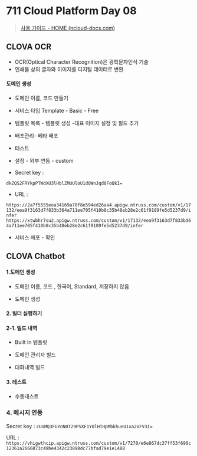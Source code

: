 # 711 Cloud Platform Day 08

> [사용 가이드 - HOME (ncloud-docs.com)](https://guide.ncloud-docs.com/docs/ko/home)

## CLOVA OCR

- OCR(Optical Character Recognition)은 광학문자인식 기술
- 인쇄물 상의 글자와 이미지를 디지털 데이터로 변환

#### 도메인 생성

- 도메인 이름, 코드 만들기
- 서비스 타입 Template - Basic - Free

- 템플릿 목록 - 템플릿 생성 -대표 이미지 설정 및 필드 추가
- 배포관리- 베타 배포

- 테스트
- 설정 - 외부 연동 - custom
- Secret key :

`dkZQS2FRYkpPTWdXU3lHblZMUUloU1dQWnJqd0FoQkI=`

- URL :

`https://2a7f5555eea34169a70f8e594ed26aa4.apigw.ntruss.com/custom/v1/17132/eea9f3163d7f833b364a711ee705f410b8c35b48eb28e2c61f9189fe5d5237d9/infer`
`https://xtwbhr7su2.apigw.ntruss.com/custom/v1/17132/eea9f3163d7f833b364a711ee705f410b8c35b48eb28e2c61f9189fe5d5237d9/infer`

- 서비스 배포 - 확인

## CLOVA Chatbot

#### 1.도메인 생성

- 도메인 이름, 코드 , 한국어, Standard, 저장하지 않음

- 도메인 생성

#### 2. 빌더 실행하기

#### 2-1. 빌드 내역

- Built In 템플릿

- 도메인 관리자 빌드
- 대화내역 빌드

#### 3. 테스트

- 수동테스트

### 4. 메시지 연동

Secret key : `cUVMQ3FGYnN0T29PSXF1Y0lHTHpMbkhueU1xa2VFV3I=`

URL : `https://vhigwthcip.apigw.ntruss.com/custom/v1/7270/e6e867dc37ff53f690c12361a2666873c49be4342c23898dc77bfad79e1e1488`
